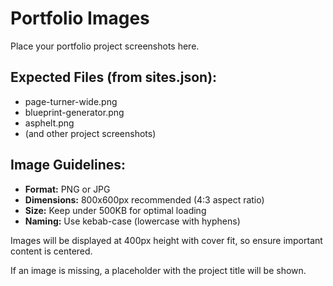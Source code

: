 # Portfolio Images

Place your portfolio project screenshots here.

## Expected Files (from sites.json):

- page-turner-wide.png
- blueprint-generator.png
- asphelt.png
- (and other project screenshots)

## Image Guidelines:

- **Format:** PNG or JPG
- **Dimensions:** 800x600px recommended (4:3 aspect ratio)
- **Size:** Keep under 500KB for optimal loading
- **Naming:** Use kebab-case (lowercase with hyphens)

Images will be displayed at 400px height with cover fit, so ensure important content is centered.

If an image is missing, a placeholder with the project title will be shown.
